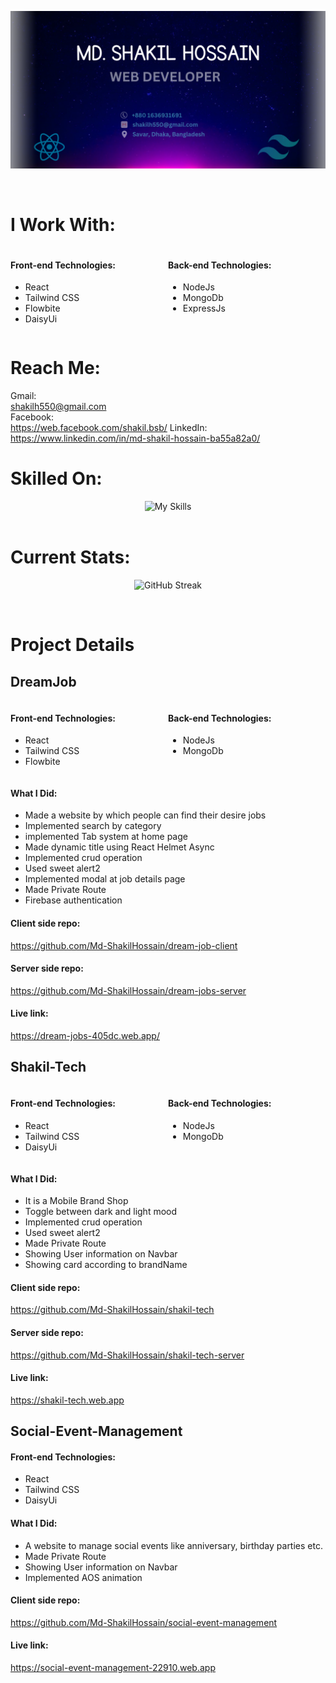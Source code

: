 ![Md. Shakil Hossain. Web Developer!](/Images/Banner/banner.png "Md. Shakil Hossain")

<br>

# I Work With:
<div style="display: flex;">
  <div style="flex: 1;">
    <h4>Front-end Technologies:</h4>
    <ul>
      <li>React</li>
      <li>Tailwind CSS</li>
      <li>Flowbite</li>
      <li>DaisyUi</li>
    </ul>
  </div>

  <div style="flex: 1;">
    <h4>Back-end Technologies:</h4>
    <ul>
      <li>NodeJs</li>
      <li>MongoDb</li>
      <li>ExpressJs</li>
    </ul>
  </div>
</div>

# Reach Me:
Gmail:<br>
shakilh550@gmail.com <br>
Facebook:<br>https://web.facebook.com/shakil.bsb/
LinkedIn:<br>https://www.linkedin.com/in/md-shakil-hossain-ba55a82a0/

# Skilled On:

<div align="center">
    <img src="https://skillicons.dev/icons?i=react,tailwind,js,nodejs,mongodb,express,html,css" alt="My Skills">
</div>

<br>

# Current Stats:
<p align="center">
    <img src="https://github-readme-streak-stats.herokuapp.com?user=Md-ShakilHossain&theme=dark&hide_border=true&border_radius=20" alt="GitHub Streak" />
</p>

<br>

# Project Details
## DreamJob
<div style="display: flex;">
  <div style="flex: 1;">
    <h4>Front-end Technologies:</h4>
    <ul>
      <li>React</li>
      <li>Tailwind CSS</li>
      <li>Flowbite</li>
    </ul>
  </div>

  <div style="flex: 1;">
    <h4>Back-end Technologies:</h4>
    <ul>
      <li>NodeJs</li>
      <li>MongoDb</li>
    </ul>
  </div>
</div>

#### What I Did:
- Made a website by which people can find their desire jobs
- Implemented search by category
- implemented Tab system at home page
- Made dynamic title using React Helmet Async
- Implemented crud operation
- Used sweet alert2
- Implemented modal at job details page
- Made Private Route
- Firebase authentication
#### Client side repo:
https://github.com/Md-ShakilHossain/dream-job-client

#### Server side repo:
https://github.com/Md-ShakilHossain/dream-jobs-server

#### Live link:
https://dream-jobs-405dc.web.app/

## Shakil-Tech
<div style="display: flex;">
  <div style="flex: 1;">
    <h4>Front-end Technologies:</h4>
    <ul>
      <li>React</li>
      <li>Tailwind CSS</li>
      <li>DaisyUi</li>
    </ul>
  </div>

  <div style="flex: 1;">
    <h4>Back-end Technologies:</h4>
    <ul>
      <li>NodeJs</li>
      <li>MongoDb</li>
    </ul>
  </div>
</div>

#### What I Did:
- It is a Mobile Brand Shop
- Toggle between dark and light mood
- Implemented crud operation
- Used sweet alert2
- Made Private Route
- Showing User information on Navbar
- Showing card according to brandName
#### Client side repo:
https://github.com/Md-ShakilHossain/shakil-tech

#### Server side repo:
https://github.com/Md-ShakilHossain/shakil-tech-server

#### Live link:
https://shakil-tech.web.app


## Social-Event-Management
#### Front-end Technologies:
- React
- Tailwind CSS
- DaisyUi

#### What I Did:
- A website to manage social events like anniversary, birthday parties etc.
- Made Private Route
- Showing User information on Navbar
- Implemented AOS animation
#### Client side repo:
https://github.com/Md-ShakilHossain/social-event-management

#### Live link:
https://social-event-management-22910.web.app
